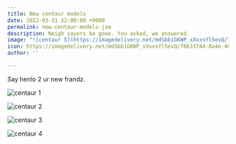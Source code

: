 ```yaml
---
title: New centaur models
date: 2022-03-31 22:00:00 +0000
permalink: new-centaur-models-jsm
description: Neigh sayers be gone. You asked, we answered.
image: "![centaur 5](https://imagedelivery.net/mdSbb1GKWP_xXxxsYl5evQ/76b3374d-8a4e-4095-bd21-cf1d2dcff400/optimised)"
icon: https://imagedelivery.net/mdSbb1GKWP_xXxxsYl5evQ/76b3374d-8a4e-4095-bd21-cf1d2dcff400/icon
author: ''

---
```

Say henlo 2 ur new frandz.

![centaur 1](https://imagedelivery.net/mdSbb1GKWP_xXxxsYl5evQ/6f6d961d-a4bc-4ed4-f111-e513e15a8b00/optimised)

![centaur 2](https://imagedelivery.net/mdSbb1GKWP_xXxxsYl5evQ/2158aca5-0528-44d3-600d-ad700ec81800/optimised)

![centaur 3](https://imagedelivery.net/mdSbb1GKWP_xXxxsYl5evQ/2a944b11-06b8-486a-7aca-a18c35461a00/optimised)

![centaur 4](https://imagedelivery.net/mdSbb1GKWP_xXxxsYl5evQ/432286c9-fa7b-47e9-40b4-441ebabf5a00/optimised)

